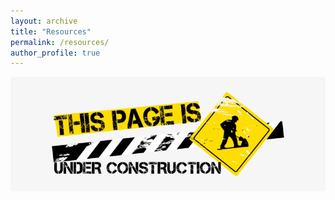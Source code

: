 ```yaml
---
layout: archive
title: "Resources"
permalink: /resources/
author_profile: true
---
```


![Under Construction](../images/free-under-construction-image.jpg)
